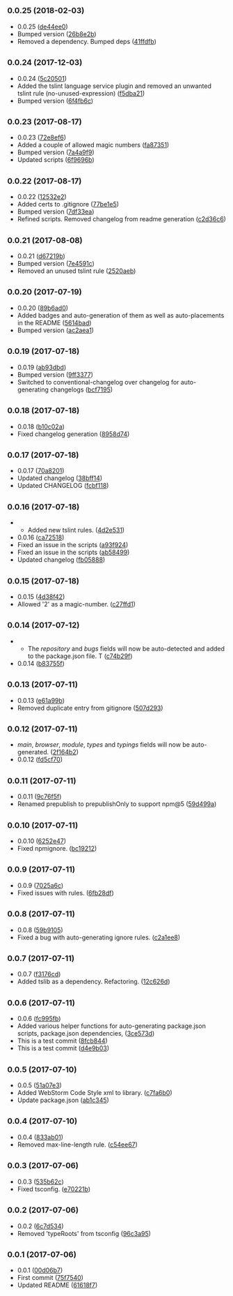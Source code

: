 <a name="0.0.25"></a>
## <small>0.0.25 (2018-02-03)</small>

* 0.0.25 ([de44ee0](https://github.com/wessberg/ts-config/commit/de44ee0))
* Bumped version ([26b8e2b](https://github.com/wessberg/ts-config/commit/26b8e2b))
* Removed a dependency. Bumped deps ([41ffdfb](https://github.com/wessberg/ts-config/commit/41ffdfb))



<a name="0.0.24"></a>
## <small>0.0.24 (2017-12-03)</small>

* 0.0.24 ([5c20501](https://github.com/wessberg/ts-config/commit/5c20501))
* Added the tslint language service plugin and removed an unwanted tslint rule (no-unused-expression) ([f5dba21](https://github.com/wessberg/ts-config/commit/f5dba21))
* Bumped version ([6f4fb6c](https://github.com/wessberg/ts-config/commit/6f4fb6c))



<a name="0.0.23"></a>
## <small>0.0.23 (2017-08-17)</small>

* 0.0.23 ([72e8ef6](https://github.com/wessberg/ts-config/commit/72e8ef6))
* Added a couple of allowed magic numbers ([fa87351](https://github.com/wessberg/ts-config/commit/fa87351))
* Bumped version ([7a4a9f9](https://github.com/wessberg/ts-config/commit/7a4a9f9))
* Updated scripts ([6f9696b](https://github.com/wessberg/ts-config/commit/6f9696b))



<a name="0.0.22"></a>
## <small>0.0.22 (2017-08-17)</small>

* 0.0.22 ([12532e2](https://github.com/wessberg/ts-config/commit/12532e2))
* Added certs to .gitignore ([77be1e5](https://github.com/wessberg/ts-config/commit/77be1e5))
* Bumped version ([7df33ea](https://github.com/wessberg/ts-config/commit/7df33ea))
* Refined scripts. Removed changelog from readme generation ([c2d36c6](https://github.com/wessberg/ts-config/commit/c2d36c6))



<a name="0.0.21"></a>
## <small>0.0.21 (2017-08-08)</small>

* 0.0.21 ([d67219b](https://github.com/wessberg/ts-config/commit/d67219b))
* Bumped version ([7e4591c](https://github.com/wessberg/ts-config/commit/7e4591c))
* Removed an unused tslint rule ([2520aeb](https://github.com/wessberg/ts-config/commit/2520aeb))



<a name="0.0.20"></a>
## <small>0.0.20 (2017-07-19)</small>

* 0.0.20 ([89b6ad0](https://github.com/wessberg/ts-config/commit/89b6ad0))
* Added badges and auto-generation of them as well as auto-placements in the README ([5614bad](https://github.com/wessberg/ts-config/commit/5614bad))
* Bumped version ([ac2aea1](https://github.com/wessberg/ts-config/commit/ac2aea1))



<a name="0.0.19"></a>
## <small>0.0.19 (2017-07-18)</small>

* 0.0.19 ([ab93dbd](https://github.com/wessberg/ts-config/commit/ab93dbd))
* Bumped version ([9ff3377](https://github.com/wessberg/ts-config/commit/9ff3377))
* Switched to conventional-changelog over changelog for auto-generating changelogs ([bcf7195](https://github.com/wessberg/ts-config/commit/bcf7195))



<a name="0.0.18"></a>
## <small>0.0.18 (2017-07-18)</small>

* 0.0.18 ([b10c02a](https://github.com/wessberg/ts-config/commit/b10c02a))
* Fixed changelog generation ([8958d74](https://github.com/wessberg/ts-config/commit/8958d74))



<a name="0.0.17"></a>
## <small>0.0.17 (2017-07-18)</small>

* 0.0.17 ([70a8201](https://github.com/wessberg/ts-config/commit/70a8201))
* Updated changelog ([38bff14](https://github.com/wessberg/ts-config/commit/38bff14))
* Updated CHANGELOG ([fcbf118](https://github.com/wessberg/ts-config/commit/fcbf118))



<a name="0.0.16"></a>
## <small>0.0.16 (2017-07-18)</small>

* - Added new tslint rules. ([4d2e531](https://github.com/wessberg/ts-config/commit/4d2e531))
* 0.0.16 ([ca72518](https://github.com/wessberg/ts-config/commit/ca72518))
* Fixed an issue in the scripts ([a93f924](https://github.com/wessberg/ts-config/commit/a93f924))
* Fixed an issue in the scripts ([ab58499](https://github.com/wessberg/ts-config/commit/ab58499))
* Updated changelog ([fb05888](https://github.com/wessberg/ts-config/commit/fb05888))



<a name="0.0.15"></a>
## <small>0.0.15 (2017-07-18)</small>

* 0.0.15 ([4d38f42](https://github.com/wessberg/ts-config/commit/4d38f42))
* Allowed '2' as a magic-number. ([c27ffd1](https://github.com/wessberg/ts-config/commit/c27ffd1))



<a name="0.0.14"></a>
## <small>0.0.14 (2017-07-12)</small>

* - The *repository* and *bugs* fields will now be auto-detected and added to the package.json file. T ([c74b29f](https://github.com/wessberg/ts-config/commit/c74b29f))
* 0.0.14 ([b83755f](https://github.com/wessberg/ts-config/commit/b83755f))



<a name="0.0.13"></a>
## <small>0.0.13 (2017-07-11)</small>

* 0.0.13 ([e61a99b](https://github.com/wessberg/ts-config/commit/e61a99b))
* Removed duplicate entry from gitignore ([507d293](https://github.com/wessberg/ts-config/commit/507d293))



<a name="0.0.12"></a>
## <small>0.0.12 (2017-07-11)</small>

* *main*, *browser*, *module*, *types* and *typings* fields will now be auto-generated. ([2f164b2](https://github.com/wessberg/ts-config/commit/2f164b2))
* 0.0.12 ([fd5cf70](https://github.com/wessberg/ts-config/commit/fd5cf70))



<a name="0.0.11"></a>
## <small>0.0.11 (2017-07-11)</small>

* 0.0.11 ([9c76f5f](https://github.com/wessberg/ts-config/commit/9c76f5f))
* Renamed prepublish to prepublishOnly to support npm@5 ([59d499a](https://github.com/wessberg/ts-config/commit/59d499a))



<a name="0.0.10"></a>
## <small>0.0.10 (2017-07-11)</small>

* 0.0.10 ([6252e47](https://github.com/wessberg/ts-config/commit/6252e47))
* Fixed npmignore. ([bc19212](https://github.com/wessberg/ts-config/commit/bc19212))



<a name="0.0.9"></a>
## <small>0.0.9 (2017-07-11)</small>

* 0.0.9 ([7025a6c](https://github.com/wessberg/ts-config/commit/7025a6c))
* Fixed issues with rules. ([6fb28df](https://github.com/wessberg/ts-config/commit/6fb28df))



<a name="0.0.8"></a>
## <small>0.0.8 (2017-07-11)</small>

* 0.0.8 ([59b9105](https://github.com/wessberg/ts-config/commit/59b9105))
* Fixed a bug with auto-generating ignore rules. ([c2a1ee8](https://github.com/wessberg/ts-config/commit/c2a1ee8))



<a name="0.0.7"></a>
## <small>0.0.7 (2017-07-11)</small>

* 0.0.7 ([f3176cd](https://github.com/wessberg/ts-config/commit/f3176cd))
* Added tslib as a dependency. Refactoring. ([12c626d](https://github.com/wessberg/ts-config/commit/12c626d))



<a name="0.0.6"></a>
## <small>0.0.6 (2017-07-11)</small>

* 0.0.6 ([fc995fb](https://github.com/wessberg/ts-config/commit/fc995fb))
* Added various helper functions for auto-generating package.json scripts, package.json dependencies,  ([3ce573d](https://github.com/wessberg/ts-config/commit/3ce573d))
* This is a test commit ([8fcb844](https://github.com/wessberg/ts-config/commit/8fcb844))
* This is a test commit ([d4e9b03](https://github.com/wessberg/ts-config/commit/d4e9b03))



<a name="0.0.5"></a>
## <small>0.0.5 (2017-07-10)</small>

* 0.0.5 ([51a07e3](https://github.com/wessberg/ts-config/commit/51a07e3))
* Added WebStorm Code Style xml to library. ([c7fa6b0](https://github.com/wessberg/ts-config/commit/c7fa6b0))
* Update package.json ([ab1c345](https://github.com/wessberg/ts-config/commit/ab1c345))



<a name="0.0.4"></a>
## <small>0.0.4 (2017-07-10)</small>

* 0.0.4 ([833ab01](https://github.com/wessberg/ts-config/commit/833ab01))
* Removed max-line-length rule. ([c54ee67](https://github.com/wessberg/ts-config/commit/c54ee67))



<a name="0.0.3"></a>
## <small>0.0.3 (2017-07-06)</small>

* 0.0.3 ([535b62c](https://github.com/wessberg/ts-config/commit/535b62c))
* Fixed tsconfig. ([e70221b](https://github.com/wessberg/ts-config/commit/e70221b))



<a name="0.0.2"></a>
## <small>0.0.2 (2017-07-06)</small>

* 0.0.2 ([6c7d534](https://github.com/wessberg/ts-config/commit/6c7d534))
* Removed 'typeRoots' from tsconfig ([96c3a95](https://github.com/wessberg/ts-config/commit/96c3a95))



<a name="0.0.1"></a>
## <small>0.0.1 (2017-07-06)</small>

* 0.0.1 ([00d06b7](https://github.com/wessberg/ts-config/commit/00d06b7))
* First commit ([75f7540](https://github.com/wessberg/ts-config/commit/75f7540))
* Updated README ([61618f7](https://github.com/wessberg/ts-config/commit/61618f7))



